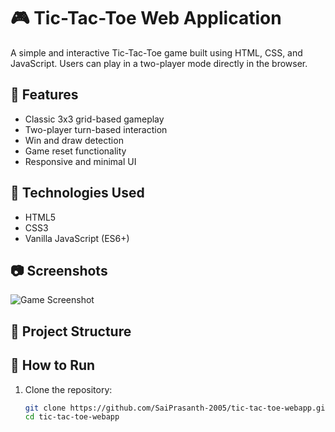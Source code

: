 # 🎮 Tic-Tac-Toe Web Application

A simple and interactive Tic-Tac-Toe game built using HTML, CSS, and JavaScript. Users can play in a two-player mode directly in the browser.

## 🧠 Features
- Classic 3x3 grid-based gameplay
- Two-player turn-based interaction
- Win and draw detection
- Game reset functionality
- Responsive and minimal UI

## 🚀 Technologies Used
- HTML5
- CSS3
- Vanilla JavaScript (ES6+)

## 📷 Screenshots
![Game Screenshot](screenshot.png) <!-- Add your screenshot file -->

## 📁 Project Structure

## 🔧 How to Run
1. Clone the repository:
   ```bash
   git clone https://github.com/SaiPrasanth-2005/tic-tac-toe-webapp.git
   cd tic-tac-toe-webapp
